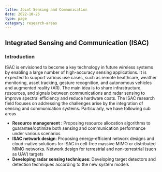 ```yaml
---
title: Joint Sensing and Communication
date: 2022-10-25
type: page
category: research-areas
---
```


## Integrated Sensing and Communication (ISAC)

### Introduction

ISAC is envisioned to become a key technology in future wireless systems by enabling a large number of high-accuracy sensing applications. It is expected to support various use cases, such as remote healthcare, weather monitoring, asset tracking, gesture recognition, and autonomous vehicles and augmented reality (AR). The main idea is to share infrastructure, resources, and signals between communications and radar sensing to improve spectral efficiency and reduce hardware costs. The ISAC research field focuses on addressing the challenges arise by the integration of sensing and communication systems. Particularly, we have following sub areas 

- **Resource management** : Proposing resource allocation algorithms to guarantee/optimize both sensing and communication performance under various scenarios 
- **ISAC network design**: Proposing energy-efficient network designs and cloud-native solutions for ISAC in cell-free massive MIMO or distributed MIMO networks. Network design for terrestrial and non-terrestrial (such as UAV) targets
- **Developing radar sensing techniques**: Developing target detectors and detection techniques according to the new system models
